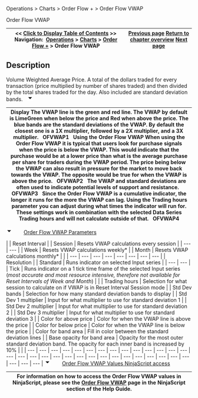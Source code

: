 ﻿
Operations > Charts > Order Flow + > Order Flow VWAP

Order Flow VWAP

| << [Click to Display Table of Contents](order_flow_vwap.md) >> **Navigation:**     [Operations](operations.md) > [Charts](charts.md) > [Order Flow +](order_flow_plus.md) > Order Flow VWAP | [Previous page](order_flow_cumulative_delta.md) [Return to chapter overview](order_flow_plus.md) [Next page](order_flow_volume_profile.md) |
| --- | --- |
## Description
Volume Weighted Average Price. A total of the dollars traded for every transaction (price multiplied by number of shares traded) and then divided by the total shares traded for the day. Also included are standard deviation bands.
 
![tog_minus](tog_minus.gif)

| Display The VWAP line is the green and red line. The VWAP by default is LimeGreen when below the price and Red when above the price. The blue bands are the standard deviations of the VWAP. By default the closest one is a 1X multiplier, followed by a 2X multiplier, and a 3X multiplier.   OFVWAP1   Using the Order Flow VWAP When using the Order Flow VWAP it is typical that users look for purchase signals when the price is below the VWAP. This would indicate that the purchase would be at a lower price than what is the average purchase per share for traders during the VWAP period. The price being below the VWAP can also result in pressure for the market to move back towards the VWAP. The opposite would be true for when the VWAP is above the price.   OFVWAP2   The VWAP and standard deviations are often used to indicate potential levels of support and resistance.   OFVWAP3   Since the Order Flow VWAP is a cumulative indicator, the longer it runs for the more the VWAP can lag. Using the Trading hours parameter you can adjust during what times the indicator will run for. These settings work in combination with the selected Data Series Trading hours and will not calculate outside of that.    OFVWAP4 |
| --- |
![tog_minus](tog_minus.gif)        [Order Flow VWAP Parameters](javascript:HMToggle('toggle','OrderFlowVWAPParameters','OrderFlowVWAPParameters_ICON'))

| | Reset Interval | | Session | Resets VWAP calculations every session | | --- | --- | | Week | Resets VWAP calculations weekly* | | Month | Resets VWAP calculations monthly* | | | --- | --- | --- | --- | --- | --- | --- | --- | | Resolution | | Standard | Runs indicator on selected Input series | | --- | --- | | Tick | Runs indicator on a 1 tick time frame of the selected Input series (*most accurate and most resource intensive, therefore not available for Reset Intervals of Week and Month*) | | | Trading hours | Selection for what session to calculate on if VWAP is in Reset Interval Session mode | | Std Dev bands | Selection for how many standard deviation bands to display | | Std Dev 1 multiplier | Input for what multiplier to use for standard deviation 1 | | Std Dev 2 multiplier | Input for what multiplier to use for standard deviation 2 | | Std Dev 3 multiplier | Input for what multiplier to use for standard deviation 3 | | Color for above price | Color for when the VWAP line is above the price | | Color for below price | Color for when the VWAP line is below the price | | Color for band area | Fill in color between the standard deviation lines | | Base opacity for band area | Opacity for the most outer standard deviation band. The opacity for each inner band is increased by 10% | |
| --- | --- | --- | --- | --- | --- | --- | --- | --- | --- | --- | --- | --- | --- | --- | --- | --- | --- | --- | --- | --- | --- | --- | --- | --- | --- | --- | --- | --- | --- | --- | --- | --- |
![tog_minus](tog_minus.gif)        [Order Flow VWAP Values NinjaScript access](javascript:HMToggle('toggle','OrderFlowVWAPValuesNINJASCRIPTaccess','OrderFlowVWAPValuesNINJASCRIPTaccess_ICON'))

| For information on how to access the Order Flow VWAP values in NinjaScript, please see the [Order Flow VWAP](order_flow_vwap2.md) page in the NinjaScript section of the Help Guide. |
| --- |

